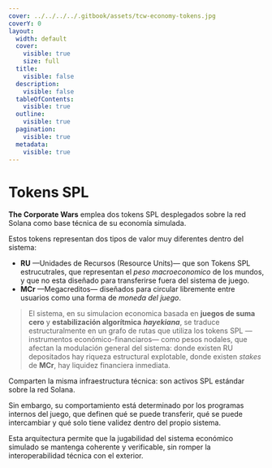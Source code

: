 ```yaml
---
cover: ../../../../.gitbook/assets/tcw-economy-tokens.jpg
coverY: 0
layout:
  width: default
  cover:
    visible: true
    size: full
  title:
    visible: false
  description:
    visible: false
  tableOfContents:
    visible: true
  outline:
    visible: true
  pagination:
    visible: true
  metadata:
    visible: true
---
```


# Tokens SPL

**The Corporate Wars** emplea dos tokens SPL desplegados sobre la red Solana como base técnica de su economía simulada.

Estos tokens representan dos tipos de valor muy diferentes dentro del sistema:

* **RU** —Unidades de Recursos (Resource Units)— que son Tokens SPL estrucutrales, que representan el _peso macroeconomico_ de los mundos, y que no esta diseñado para transferirse fuera del sistema de juego.
* **MCr** —Megacreditos— diseñados para circular libremente entre usuarios como una forma de _moneda del juego_.

> El sistema, en su simulacion economica basada en **juegos de suma cero** y **estabilización algorítmica** _**hayekiana**_, se traduce estructuralmente en un grafo de rutas que utiliza los tokens SPL —instrumentos económico-financiaros— como pesos nodales, que afectan la modulación general del sistema: donde existen RU depositados hay riqueza estructural explotable, donde existen _stakes_ de **MCr**, hay liquidez financiera inmediata.

Comparten la misma infraestructura técnica: son activos SPL estándar sobre la red Solana.

Sin embargo, su comportamiento está determinado por los programas internos del juego, que definen qué se puede transferir, qué se puede intercambiar y qué solo tiene validez dentro del propio sistema.

Esta arquitectura permite que la jugabilidad del sistema económico simulado se mantenga coherente y verificable, sin romper la interoperabilidad técnica con el exterior.
